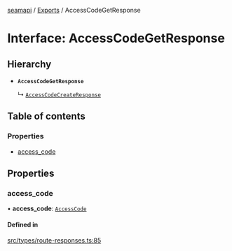 [seamapi](../README.md) / [Exports](../modules.md) / AccessCodeGetResponse

# Interface: AccessCodeGetResponse

## Hierarchy

- **`AccessCodeGetResponse`**

  ↳ [`AccessCodeCreateResponse`](AccessCodeCreateResponse.md)

## Table of contents

### Properties

- [access\_code](AccessCodeGetResponse.md#access_code)

## Properties

### access\_code

• **access\_code**: [`AccessCode`](../modules.md#accesscode)

#### Defined in

[src/types/route-responses.ts:85](https://github.com/seamapi/javascript/blob/main/src/types/route-responses.ts#L85)
